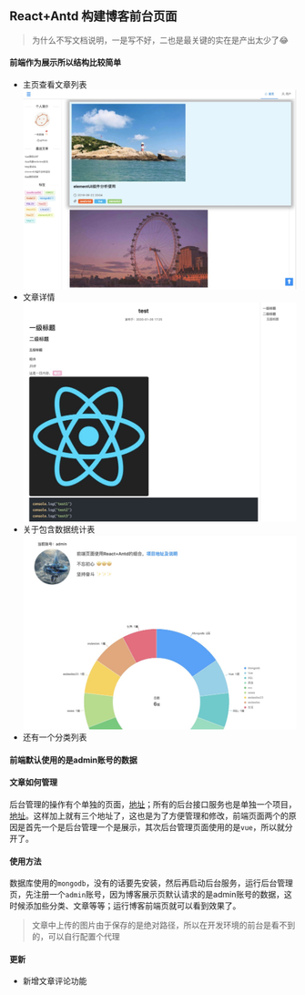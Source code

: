 ## React+Antd 构建博客前台页面

> 为什么不写文档说明，一是写不好，二也是最关键的实在是产出太少了😂

#### 前端作为展示所以结构比较简单
- 主页查看文章列表
![主页](./docs/preview1.png)
- 文章详情
![详情](./docs/preview2.png)
- 关于包含数据统计表
![关于](./docs/preview3.png)
- 还有一个分类列表


#### 前端默认使用的是admin账号的数据

#### 文章如何管理

后台管理的操作有个单独的页面，[地址](https://github.com/tobeapro/vue_back_manage)；所有的后台接口服务也是单独一个项目，[地址](https://github.com/tobeapro/blog-server)。这样加上就有三个地址了，这也是为了方便管理和修改，前端页面两个的原因是首先一个是后台管理一个是展示，其次后台管理页面使用的是`vue`，所以就分开了。

#### 使用方法
数据库使用的`mongodb`，没有的话要先安装，然后再启动后台服务，运行后台管理页，先注册一个`admin`账号，因为博客展示页默认请求的是admin账号的数据，这时候添加些分类、文章等等；运行博客前端页就可以看到效果了。

> 文章中上传的图片由于保存的是绝对路径，所以在开发环境的前台是看不到的，可以自行配置个代理

#### 更新
- 新增文章评论功能




